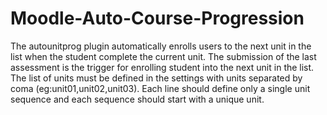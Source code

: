 # Moodle-Auto-Course-Progression
The autounitprog plugin automatically enrolls users to the next unit in the list when the student complete the current unit. The submission of the last assessment is the trigger for enrolling student into the next unit in the list. The list of units must be defined in the settings with units separated by coma (eg:unit01,unit02,unit03). Each line should define only a single unit sequence and each sequence should start with a unique unit.
